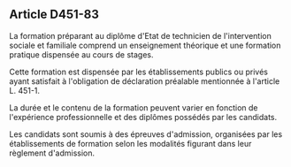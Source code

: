 ## Article D451-83

La formation préparant au diplôme d'Etat de technicien de l'intervention sociale et familiale comprend un
enseignement théorique et une formation pratique dispensée au cours de stages.

Cette formation est dispensée par les établissements publics ou privés ayant satisfait à l'obligation de
déclaration préalable mentionnée à l'article L. 451-1.

La durée et le contenu de la formation peuvent varier en fonction de l'expérience professionnelle et des
diplômes possédés par les candidats.

Les candidats sont soumis à des épreuves d'admission, organisées par les établissements de formation selon
les modalités figurant dans leur règlement d'admission.

